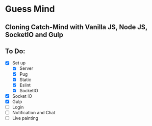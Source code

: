 # Guess Mind

## Cloning Catch-Mind with Vanilla JS, Node JS, SocketIO and Gulp

## To Do:

- [x] Set up
  - [x] Server
  - [x] Pug
  - [x] Static
  - [x] Eslint
  - [x] SocketIO
- [x] Socket IO
- [x] Gulp
- [ ] Login
- [ ] Notification and Chat
- [ ] Live painting
